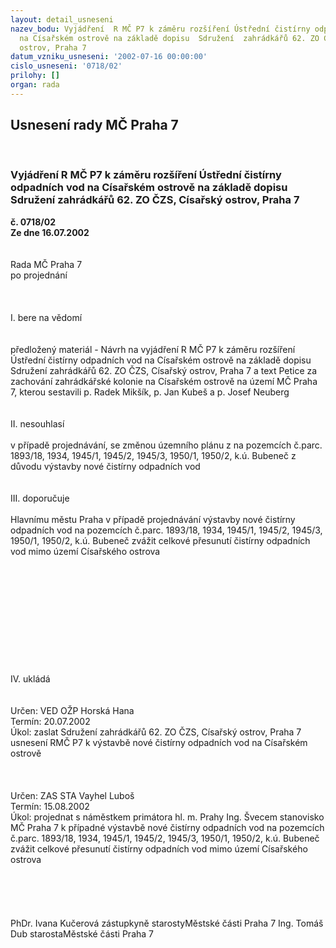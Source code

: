 ```yaml
---
layout: detail_usneseni
nazev_bodu: Vyjádření  R MČ P7 k záměru rozšíření Ústřední čistírny odpadních vod
  na Císařském ostrově na základě dopisu  Sdružení  zahrádkářů 62. ZO ČZS, Císařský
  ostrov, Praha 7
datum_vzniku_usneseni: '2002-07-16 00:00:00'
cislo_usneseni: '0718/02'
prilohy: []
organ: rada
---
```

<div id="ucUsn_pList" class="usn">
	<span><h2>Usnesení rady MČ Praha 7 </h2>
<br></span><div class="standBody">
<span><h3>Vyjádření  R MČ P7 k záměru rozšíření Ústřední čistírny odpadních vod na Císařském ostrově na základě dopisu  Sdružení  zahrádkářů 62. ZO ČZS, Císařský ostrov, Praha 7</h3></span><div class="center">
		<strong>č. 0718/02</strong><br>
	</div>
<div class="center">
		<strong>Ze dne 16.07.2002</strong><br><br>
	</div>
<br>Rada MČ Praha 7<br>po projednání<br><br><br><br>I.	bere na vědomí<br><br> <br>předložený materiál - Návrh  na vyjádření  R MČ P7 k záměru rozšíření Ústřední čistírny odpadních vod na Císařském ostrově na základě dopisu  Sdružení  zahrádkářů 62. ZO ČZS, Císařský ostrov, Praha 7 a text Petice za zachování zahrádkářské kolonie na Císařském ostrově na území MČ Praha 7, kterou sestavili p. Radek Mikšík, p. Jan Kubeš a p. Josef Neuberg<br><br><br>II.	nesouhlasí<br><br>v případě projednávání, se změnou územního plánu z na pozemcích č.parc. 1893/18, 1934, 1945/1, 1945/2, 1945/3, 1950/1, 1950/2, k.ú. Bubeneč z důvodu   výstavby nové čistírny odpadních vod <br><br><br>III.	doporučuje<br><br>Hlavnímu městu  Praha v případě projednávání výstavby nové čistírny odpadních vod  na pozemcích č.parc. 1893/18, 1934, 1945/1, 1945/2, 1945/3, 1950/1, 1950/2, k.ú. Bubeneč zvážit celkové přesunutí čistírny odpadních vod mimo území Císařského ostrova<br><br><br><br><br><br><br><br><br><br><br><br>IV.	ukládá <br><br> <br>Určen:	VED OŽP Horská Hana<br>Termín: 20.07.2002<br>Úkol:	zaslat Sdružení zahrádkářů 62. ZO ČZS, Císařský ostrov, Praha 7 usnesení RMČ P7 k výstavbě nové čistírny odpadních vod na Císařském ostrově<br><br> <br> <br>Určen:	ZAS STA Vayhel Luboš<br>Termín: 15.08.2002<br>Úkol:	projednat s náměstkem primátora hl. m. Prahy Ing. Švecem stanovisko MČ Praha 7 k případné výstavbě nové čistírny odpadních vod  na pozemcích č.parc. 1893/18, 1934, 1945/1, 1945/2, 1945/3, 1950/1, 1950/2, k.ú. Bubeneč zvážit celkové přesunutí čistírny odpadních vod mimo území Císařského ostrova<br> <br><br><br> <br>	<br>PhDr. Ivana Kučerová zástupkyně starostyMěstské části Praha 7	Ing. Tomáš Dub starostaMěstské části Praha 7<br>	<br><br>
</div>
</div>